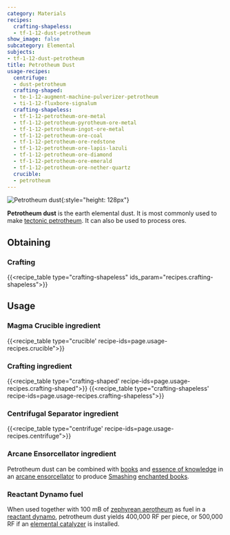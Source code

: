 ```yaml
---
category: Materials
recipes:
  crafting-shapeless:
  - tf-1-12-dust-petrotheum
show_image: false
subcategory: Elemental
subjects:
- tf-1-12-dust-petrotheum
title: Petrotheum Dust
usage-recipes:
  centrifuge:
  - dust-petrotheum
  crafting-shaped:
  - te-1-12-augment-machine-pulverizer-petrotheum
  - ti-1-12-fluxbore-signalum
  crafting-shapeless:
  - tf-1-12-petrotheum-ore-metal
  - tf-1-12-petrotheum-pyrotheum-ore-metal
  - tf-1-12-petrotheum-ingot-ore-metal
  - tf-1-12-petrotheum-ore-coal
  - tf-1-12-petrotheum-ore-redstone
  - tf-1-12-petrotheum-ore-lapis-lazuli
  - tf-1-12-petrotheum-ore-diamond
  - tf-1-12-petrotheum-ore-emerald
  - tf-1-12-petrotheum-ore-nether-quartz
  crucible:
  - petrotheum
---
```


![Petrotheum dust](/images/docs/1.12/thermal-foundation/dust-petrotheum.gif){:style="height: 128px"}


**Petrotheum dust** is the earth elemental dust. It is most commonly used to
make [tectonic petrotheum](../tectonic-petrotheum/). It can also be used to
process ores.


Obtaining
---------

### Crafting
{{<recipe_table type="crafting-shapeless" ids_param="recipes.crafting-shapeless">}}


Usage
-----

### Magma Crucible ingredient
{{<recipe_table type="crucible' recipe-ids=page.usage-recipes.crucible">}}

### Crafting ingredient
{{<recipe_table type="crafting-shaped' recipe-ids=page.usage-recipes.crafting-shaped">}}
{{<recipe_table type="crafting-shapeless' recipe-ids=page.usage-recipes.crafting-shapeless">}}

### Centrifugal Separator ingredient
{{<recipe_table type="centrifuge' recipe-ids=page.usage-recipes.centrifuge">}}

### Arcane Ensorcellator ingredient
Petrotheum dust can be combined with
[books](https://minecraft.gamepedia.com/Book) and [essence of
knowledge](../essence-of-knowledge/) in an [arcane
ensorcellator](../../thermal-expansion/arcane-ensorcellator/) to produce
[Smashing](../../cofh-core/smashing/) [enchanted
books](https://minecraft.gamepedia.com/Enchanted_Book).

### Reactant Dynamo fuel
When used together with 100 mB of [zephyrean
aerotheum](../zephyrean-aerotheum/) as fuel in a [reactant
dynamo](../../thermal-expansion/reactant-dynamo/), petrotheum dust yields 400,000 RF per piece, or
500,000 RF if an [elemental catalyzer](../../thermal-expansion/augment-elemental-catalyzer/) is
installed.
